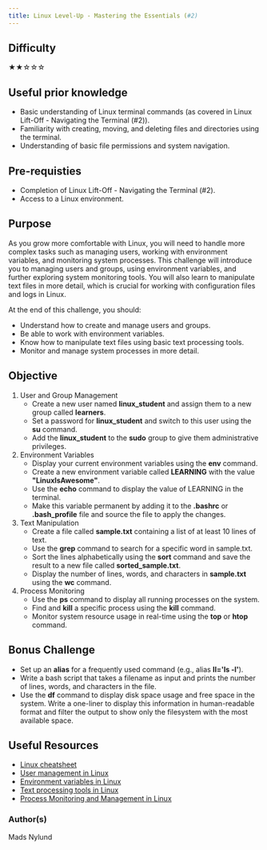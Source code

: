 ```yaml
---
title: Linux Level-Up - Mastering the Essentials (#2)
---
```


## Difficulty

&#9733;&#9733;&#9734;&#9734;&#9734;

## Useful prior knowledge

- Basic understanding of Linux terminal commands (as covered in Linux Lift-Off - Navigating the Terminal (#2)).
- Familiarity with creating, moving, and deleting files and directories using the terminal.
- Understanding of basic file permissions and system navigation.

## Pre-requisties

- Completion of Linux Lift-Off - Navigating the Terminal (#2).
- Access to a Linux environment.

## Purpose

As you grow more comfortable with Linux, you will need to handle more complex tasks such as managing users, working with environment variables, and monitoring system processes. This challenge will introduce you to managing users and groups, using environment variables, and further exploring system monitoring tools. You will also learn to manipulate text files in more detail, which is crucial for working with configuration files and logs in Linux.

At the end of this challenge, you should:

- Understand how to create and manage users and groups.
- Be able to work with environment variables.
- Know how to manipulate text files using basic text processing tools.
- Monitor and manage system processes in more detail.

## Objective

1. User and Group Management
   - Create a new user named **linux_student** and assign them to a new group called **learners**.
   - Set a password for **linux_student** and switch to this user using the **su** command.
   - Add the **linux_student** to the **sudo** group to give them administrative privileges.
2. Environment Variables
   - Display your current environment variables using the **env** command.
   - Create a new environment variable called **LEARNING** with the value **"LinuxIsAwesome"**.
   - Use the **echo** command to display the value of LEARNING in the terminal.
   - Make this variable permanent by adding it to the **.bashrc** or **.bash_profile** file and source the file to apply the changes.
3. Text Manipulation
   - Create a file called **sample.txt** containing a list of at least 10 lines of text.
   - Use the **grep** command to search for a specific word in sample.txt.
   - Sort the lines alphabetically using the **sort** command and save the result to a new file called **sorted_sample.txt**.
   - Display the number of lines, words, and characters in **sample.txt** using the **wc** command.
4. Process Monitoring
   - Use the **ps** command to display all running processes on the system.
   - Find and **kill** a specific process using the **kill** command.
   - Monitor system resource usage in real-time using the **top** or **htop** command.

## Bonus Challenge

- Set up an **alias** for a frequently used command (e.g., alias **ll='ls -l'**).
- Write a bash script that takes a filename as input and prints the number of lines, words, and characters in the file.
- Use the **df** command to display disk space usage and free space in the system. Write a one-liner to display this information in human-readable format and filter the output to show only the filesystem with the most available space.

## Useful Resources

- [Linux cheatsheet](https://cheatography.com/davechild/cheat-sheets/linux-command-line/)
- [User management in Linux](https://www.geeksforgeeks.org/user-management-in-linux/)
- [Environment variables in Linux](https://www.freecodecamp.org/news/how-to-set-an-environment-variable-in-linux/)
- [Text processing tools in Linux](https://everythingdevops.dev/linux-text-processing-commands/)
- [Process Monitoring and Management in Linux](https://www.arubacloud.com/tutorial/how-to-monitor-and-manage-processes-on-linux.aspx)

### Author(s)

Mads Nylund
